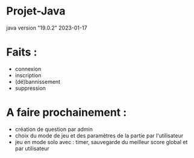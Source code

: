 # Projet-Java
java version "19.0.2" 2023-01-17

# Faits :
 - connexion
 - inscription
 - (dé)bannissement
 - suppression

# A faire prochainement :
 - création de question par admin
 - choix du mode de jeu et des paramètres de la partie par l'utilisateur
 - jeu en mode solo avec : timer, sauvegarde du meilleur score global et par utilisateur

